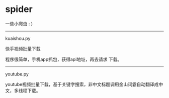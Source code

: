 # spider
一些小爬虫 : )

------------------------------------------------------------------------------------------------------------------------------------------
kuaishou.py
  
  快手视频批量下载

  程序很简单，手机app抓包，获得api地址，再去请求 下载。

------------------------------------------------------------------------------------------------------------------------------------------

youtube.py

  youtube视频批量下载，基于关键字搜索，非中文标题调用金山词霸自动翻译成中文，多线程下载。
  
  
